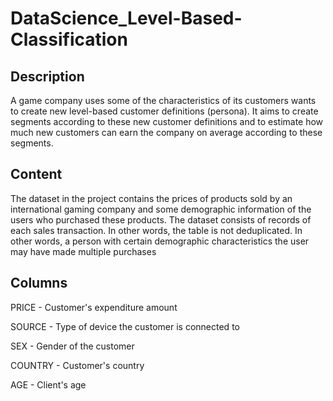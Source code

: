 # DataScience_Level-Based-Classification
## Description
A game company uses some of the characteristics of its customers wants to create new level-based customer definitions (persona).
It aims to create segments according to these new customer definitions and to estimate how much new customers can earn the
company on average according to these segments.
## Content
The dataset in the project contains the prices of products sold by an international gaming company and some demographic information of the users who purchased these products. The dataset consists of records of each sales transaction. In other words, the table is not deduplicated. In other words, a person with certain demographic characteristics the user may have made multiple purchases
## Columns
  PRICE - Customer's expenditure amount

  SOURCE - Type of device the customer is connected to

  SEX - Gender of the customer

  COUNTRY - Customer's country

  AGE - Client's age
